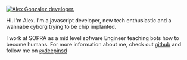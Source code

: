 [![Alex Gonzalez developer.](https://avatars0.githubusercontent.com/u/17208862?s=400&u=5c9aa610e040e2f0cf67c6c4c433debc64576640&v=4)](https://github.com/AlexGonRod)

Hi. I’m Alex. I'm a javascript developer, new tech enthusiastic and a wannabe cyborg trying to be chip implanted.

I work at SOPRA as a mid level sofware Engineer teaching bots how to become humans. For more information about me, check out [github](https://github.com/AlexGonRod) and follow me on [@deepinsd](https://twitter.com/deepinsd)

